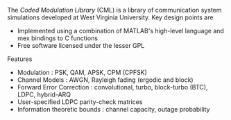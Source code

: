 The *Coded Modulation Library* (CML) is a library of communication system simulations developed at West Virginia University.
Key design points are
 * Implemented using a combination of MATLAB's high-level language and mex bindings to C functions
 * Free software licensed under the lesser GPL

Features

* Modulation : PSK, QAM, APSK, CPM (CPFSK)
* Channel Models : AWGN, Rayleigh fading (ergodic and block)
* Forward Error Correction : convolutional, turbo, block-turbo (BTC), LDPC, hybrid-ARQ
* User-specified LDPC parity-check matrices
* Information theoretic bounds : channel capacity, outage probability
